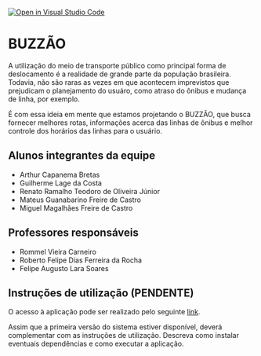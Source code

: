 [![Open in Visual Studio Code](https://classroom.github.com/assets/open-in-vscode-c66648af7eb3fe8bc4f294546bfd86ef473780cde1dea487d3c4ff354943c9ae.svg)](https://classroom.github.com/online_ide?assignment_repo_id=8476206&assignment_repo_type=AssignmentRepo)
# BUZZÃO
A utilização do meio de transporte público como principal forma de deslocamento é a realidade de grande parte da população brasileira. Todavia, não são raras as vezes em que acontecem imprevistos que prejudicam o planejamento do usuáro, como atraso do ônibus e mudança de linha, por exemplo. 

É com essa ideia em mente que estamos projetando o BUZZÃO, que busca fornecer melhores rotas, informações acerca das linhas de ônibus e melhor controle dos horários das linhas para o usuário.

## Alunos integrantes da equipe

* Arthur Capanema Bretas
* Guilherme Lage da Costa
* Renato Ramalho Teodoro de Oliveira Júnior
* Mateus Guanabarino Freire de Castro
* Miguel Magalhães Freire de Castro

## Professores responsáveis

* Rommel Vieira Carneiro
* Roberto Felipe Dias Ferreira da Rocha
* Felipe Augusto Lara Soares

## Instruções de utilização (PENDENTE)

O acesso à aplicação pode ser realizado pelo seguinte [link](https://icei-puc-minas-pples-ti.github.io/plf-es-2022-2-ti1-7924100-mobilidade-urbana/).

Assim que a primeira versão do sistema estiver disponível, deverá complementar com as instruções de utilização. Descreva como instalar eventuais dependências e como executar a aplicação.

